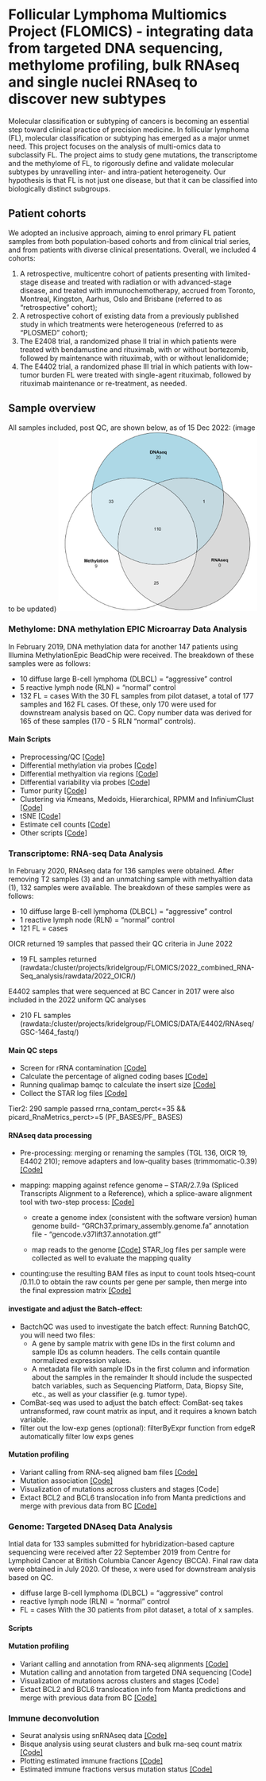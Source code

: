 # Follicular Lymphoma Multiomics Project (FLOMICS) - integrating data from targeted DNA sequencing, methylome profiling, bulk RNAseq and single nuclei RNAseq to discover new subtypes

Molecular classification or subtyping of cancers is becoming an essential step toward clinical practice of precision medicine. In follicular lymphoma (FL), molecular classification or subtyping has emerged as a major unmet need. This project focuses on the analysis of multi-omics data to subclassify FL. The project aims to study gene mutations, the transcriptome and the methylome of FL, to rigorously define and validate molecular subtypes by unravelling inter- and intra-patient heterogeneity. Our hypothesis is that FL is not just one disease, but that it can be classified into biologically distinct subgroups.

## Patient cohorts

We adopted an inclusive approach, aiming to enrol primary FL patient samples from both population-based cohorts and from clinical trial series, and from patients with diverse clinical presentations. Overall, we included 4 cohorts:
1. A retrospective, multicentre cohort of patients presenting with limited-stage disease and treated with radiation or with advanced-stage disease, and treated with immunochemotherapy, accrued from Toronto, Montreal, Kingston, Aarhus, Oslo and Brisbane (referred to as “retrospective” cohort);
2. A retrospective cohort of existing data from a previously published study in which treatments were heterogeneous (referred to as “PLOSMED” cohort);
3. The E2408 trial, a randomized phase II trial in which patients were treated with bendamustine and rituximab, with or without bortezomib, followed by maintenance with rituximab, with or without lenalidomide;
4. The E4402 trial, a randomized phase III trial in which patients with low-tumor burden FL were treated with single-agent rituximab, followed by rituximab maintenance or re-treatment, as needed.

## Sample overview

All samples included, post QC, are shown below, as of 15 Dec 2022:
(image to be updated)
<img src="AllSamples_22July2020.png" alt="AllSamples_22July2020" width="400"/>

### Methylome: DNA methylation EPIC Microarray Data Analysis

In February 2019, DNA methylation data for another 147 patients using Illumina MethylationEpic BeadChip were received. The breakdown of these samples were as follows:
- 10 diffuse large B-cell lymphoma (DLBCL) = “aggressive” control
- 5 reactive lymph node (RLN) = “normal” control
- 132 FL = cases
With the 30 FL samples from pilot dataset, a total of 177 samples and 162 FL cases. Of these, only 170 were used for downstream analysis based on QC. Copy number data was derived for 165 of these samples (170 - 5 RLN “normal” controls).

#### Main Scripts

- Preprocessing/QC [[Code]](https://github.com/kridel-lab/FLOMICS/blob/master/Code/Analysis/Methylation/1_QCRemoveSamples.R)
- Differential methylation via probes [[Code]](https://github.com/kridel-lab/FLOMICS/blob/master/Code/Analysis/Methylation/7_DifferentialMethylation.R)
- Differential methyaltion via regions [[Code]](https://github.com/kridel-lab/FLOMICS/blob/master/Code/Analysis/Methylation/9_DifferentiallyMethylatedRegions.R)
- Differential variability via probes [[Code]](https://github.com/kridel-lab/FLOMICS/blob/master/Code/Analysis/Methylation/8_DifferentialVariability.R)
- Tumor purity [[Code]](https://github.com/kridel-lab/FLOMICS/blob/master/Code/Analysis/Methylation/24_Tumor_purity_check.R)
- Clustering via Kmeans, Medoids, Hierarchical, RPMM and InfiniumClust [[Code]](https://github.com/kridel-lab/FLOMICS/blob/master/Code/Analysis/Methylation/14_Clustering_Kmeans_Medoids_Hierarchical_RPMM_InfiniumClust.R)
- tSNE [[Code]](https://github.com/kridel-lab/FLOMICS/blob/master/Code/Analysis/Methylation/13_tSNEPlot.R)
- Estimate cell counts [[Code]](https://github.com/kridel-lab/FLOMICS/blob/master/Code/Analysis/Methylation/12_EstimateCellCountsMethylation.R)
- Other scripts [[Code]](https://github.com/kridel-lab/FLOMICS/tree/master/Code/Analysis/Methylation)

### Transcriptome: RNA-seq Data Analysis

In February 2020, RNAseq data for 136 samples were obtained. After removing T2 samples (3) and an unmatching sample with methyaltion data (1), 132 samples were available.  The breakdown of these samples were as follows:
- 10 diffuse large B-cell lymphoma (DLBCL) = “aggressive” control
- 1 reactive lymph node (RLN) = “normal” control
- 121 FL = cases

OICR returned 19 samples that passed their QC criteria in June 2022
- 19 FL samples returned (rawdata:/cluster/projects/kridelgroup/FLOMICS/2022_combined_RNA-Seq_analysis/rawdata/2022_OICR/)

E4402 samples that were sequenced at BC Cancer in 2017 were also included in the 2022 uniform QC analyses
- 210 FL samples (rawdata:/cluster/projects/kridelgroup/FLOMICS/DATA/E4402/RNAseq/GSC-1464_fastq/)

#### Main QC steps

- Screen for rRNA contamination [[Code]](Code/BioinformaticsProcessing/RNAseq/2022_Uniform_QC/rRNA_cont_cal)
- Calculate the percentage of aligned coding bases [[Code]](Code/BioinformaticsProcessing/RNAseq/2022_Uniform_QC/rRNA_cont_cal)
- Running qualimap bamqc to calculate the insert size [[Code]](Code/BioinformaticsProcessing/RNAseq/2022_Uniform_QC/coding_bases_collectRnaSeqMetrics)
- Collect the STAR log files [[Code]](Code/BioinformaticsProcessing/RNAseq/2022_Uniform_QC/STAR_QC)

Tier2: 290 sample passed
rrna_contam_perct<=35 &&
picard_RnaMetrics_perct>=5 (PF_BASES/PF_ BASES)


#### RNAseq data processing

- Pre-processing: merging or renaming the samples (TGL 136, OICR 19, E4402 210); remove adapters and low-quality bases (trimmomatic-0.39) [[Code]](https://github.com/kridel-lab/FLOMICS/Code/BioinformaticsProcessing/RNAseq/E4402/trimmomatic-0.39-2_conda_QC_parallel.sh)
- mapping: mapping against refence genome – STAR/2.7.9a (Spliced Transcripts Alignment to a Reference), which a splice-aware alignment tool with two-step process: [[Code]](https://github.com/kridel-lab/FLOMICS/Code/BioinformaticsProcessing/RNAseq/E4402/STAR_parallel_sbatch_v37.sh)

  - create a genome index (consistent with the software version)
human genome build- “GRCh37.primary_assembly.genome.fa”
annotation file  - “gencode.v37lift37.annotation.gtf”

  - map reads to the genome
[[Code]](Code/BioinformaticsProcessing/RNAseq/AlignmentGeneCounts/)
STAR_log files per sample were collected as well to evaluate the mapping quality
- counting:use the resulting BAM files as input to count tools htseq-count /0.11.0 to obtain the raw counts per gene per sample, then merge into the final expression matrix [[Code]](https://github.com/kridel-lab/FLOMICS/Code/BioinformaticsProcessing/RNAseq/E4402/htseq_parallel_sbatch_v3_grch37.sh)


#### investigate and adjust the Batch-effect:
- BactchQC was used to investigate the batch effect:
Running BatchQC, you will need two files:
  - A gene by sample matrix with gene IDs in the first column and sample IDs as column headers. The cells contain quantile normalized expression values.
  - A metadata file with sample IDs in the first column and information about the samples in the remainder It should include the suspected batch variables, such as Sequencing Platform, Data, Biopsy Site, etc., as well as your classifier (e.g. tumor type).
- ComBat-seq was used to adjust the batch effect:
ComBat-seq takes untransformed, raw count matrix as input, and it requires a known batch variable.
- filter out the low-exp genes (optional): filterByExpr function from edgeR automatically filter low exps genes

#### Mutation profiling

- Variant calling from RNA-seq aligned bam files [[Code]](Code/BioinformaticsProcessing/RNAseq/VariantCalling/
)
- Mutation association [[Code]](https://github.com/kridel-lab/FLOMICS/blob/master/Code/Analysis/RNAseq/38_RNAseqToMutationCalls01.R)
- Visualization of mutations across clusters and stages [Code]
- Extact BCL2 and BCL6 translocation info from Manta predictions and merge with previous data from BC [[Code]](Code/Analysis/DNAseq/xxx_script_extract_BCL2_BCL6_translocations_from_Manta.R)


### Genome: Targeted DNAseq Data Analysis

Intial data for 133 samples submitted for hybridization-based capture sequencing were received after 22 September 2019 from Centre for Lymphoid Cancer at British Columbia Cancer Agency (BCCA). Final raw data were obtained in July 2020. Of these, x were used for downstream analysis based on QC.
- diffuse large B-cell lymphoma (DLBCL) = “aggressive” control
- reactive lymph node (RLN) = “normal” control
- FL = cases
With the 30 patients from pilot dataset, a total of x samples.

#### Scripts

#### Mutation profiling

- Variant calling and annotation from RNA-seq alignments [[Code]](Code/BioinformaticsProcessing/RNAseq/VariantCalling/
)
- Mutation calling and annotation from targeted DNA sequencing [Code]
- Visualization of mutations across clusters and stages [Code]
- Extact BCL2 and BCL6 translocation info from Manta predictions and merge with previous data from BC [[Code]](Code/Analysis/DNAseq/xxx_script_extract_BCL2_BCL6_translocations_from_Manta.R)

### Immune deconvolution
- Seurat analysis using snRNAseq data [[Code]](Code/BioinformaticsProcessing/snRNAseq/)
- Bisque analysis using seurat clusters and bulk rna-seq count matrix [[Code]](Code/Analysis/snRNAseq/)
- Plotting estimated immune fractions [[Code]](Code/Analysis/RNAseq/RNAseq-immune-deconvolution-bisque.R)
- Estimated immune fractions versus mutation status [[Code]](Code/Analysis/RNAseq/RNAseq-immune-deconvolution-mutation-correlation-summary-results.R)
